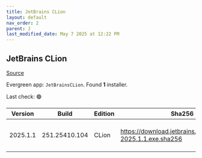 ```yaml
---
title: JetBrains CLion
layout: default
nav_order: 2
parent: J
last_modified_date: May 7 2025 at 12:22 PM
---
```


## JetBrains CLion

[Source](https://www.jetbrains.com/clion)

Evergreen app: `JetBrainsCLion`. Found **1** installer.

Last check: 🟢

| Version  | Build         | Edition | Sha256                                                       | Date     | Size       | Type | URI                                                                                                            |
| -------- | ------------- | ------- | ------------------------------------------------------------ | -------- | ---------- | ---- | -------------------------------------------------------------------------------------------------------------- |
| 2025.1.1 | 251.25410.104 | CLion   | https://download.jetbrains.com/cpp/CLion-2025.1.1.exe.sha256 | 7/5/2025 | 1398731192 | exe  | [https://download.jetbrains.com/cpp/CLion-2025.1.1.exe](https://download.jetbrains.com/cpp/CLion-2025.1.1.exe) |
